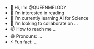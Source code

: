 - 👋 Hi, I’m @QUEENMELODY
- 👀 I’m interested in reading
- 🌱 I’m currently learning AI for Science
- 💞️ I’m looking to collaborate on ...
- 📫 How to reach me ...
- 😄 Pronouns: ...
- ⚡ Fun fact: ...

<!---
QUEENMELODY/QUEENMELODY is a ✨ special ✨ repository because its `README.md` (this file) appears on your GitHub profile.
You can click the Preview link to take a look at your changes.
--->
